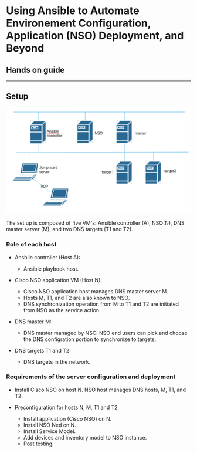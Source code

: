 # Using Ansible to Automate Environement Configuration, Application (NSO) Deployment, and Beyond  
## Hands on guide

****
## Setup  
![](https://github.com/weiganghuang/cl-devnet-1199/blob/master/image/setup.png)  

The set up is composed of five VM's: Ansible controller (A), NSO(N), DNS master server (M), and two DNS targets (T1 and T2).  

### Role of each host  

* Ansbile controller (Host A):  
  * Ansible playbook host.

* Cisco NSO application VM (Host N):
  * Cisco NSO application host manages DNS master server M. 
  * Hosts M, T1, and T2 are also known to NSO.
  * DNS synchronization operation from M to T1 and T2 are initiated from NSO as the service action. 

* DNS master M:
  * DNS master managed by NSO. NSO end users can pick and choose the DNS configration portion to synchronize to targets.

* DNS targets T1 and T2:
  * DNS targets in the network. 

### Requirements of the server configuration and deployment

* Install Cisco NSO on host N. NSO host manages DNS hosts, M, T1, and T2.

* Preconfiguration for hosts N, M, T1 and T2
  * Install application (Cisco NSO) on N.
  * Install NSO Ned on N.
  * Install Service Model.
  * Add devices and inventory model to NSO instance. 
  * Post testing.
   
 




